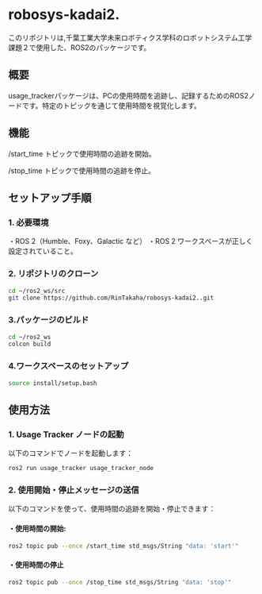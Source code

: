 # robosys-kadai2.
このリポジトリは,千葉工業大学未来ロボティクス学科のロボットシステム工学課題２で使用した、ROS2のパッケージです。

## 概要
usage_trackerパッケージは、PCの使用時間を追跡し、記録するためのROS2ノードです。特定のトピックを通じて使用時間を視覚化します。

## 機能
/start_time トピックで使用時間の追跡を開始。

/stop_time トピックで使用時間の追跡を停止。

## セットアップ手順
### 1. 必要環境
・ROS 2（Humble、Foxy、Galactic など）
・ROS 2 ワークスペースが正しく設定されていること。
### 2. リポジトリのクローン
```bash
cd ~/ros2_ws/src
git clone https://github.com/RinTakaha/robosys-kadai2..git
```
### 3.パッケージのビルド
```bash
cd ~/ros2_ws
colcon build
```
### 4.ワークスペースのセットアップ
```bash
source install/setup.bash
```

## 使用方法
### 1. Usage Tracker ノードの起動
以下のコマンドでノードを起動します：
```bash
ros2 run usage_tracker usage_tracker_node
```
### 2. 使用開始・停止メッセージの送信
以下のコマンドを使って、使用時間の追跡を開始・停止できます：
#### ・使用時間の開始:
```bash
ros2 topic pub --once /start_time std_msgs/String "data: 'start'"
```
#### ・使用時間の停止
```bash
ros2 topic pub --once /stop_time std_msgs/String "data: 'stop'"
```





